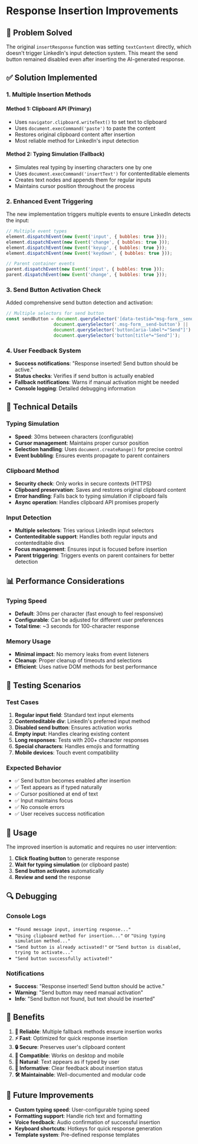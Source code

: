 # Response Insertion Improvements

## 🎯 Problem Solved

The original `insertResponse` function was setting `textContent` directly, which doesn't trigger LinkedIn's input detection system. This meant the send button remained disabled even after inserting the AI-generated response.

## ✅ Solution Implemented

### **1. Multiple Insertion Methods**

#### **Method 1: Clipboard API (Primary)**
- Uses `navigator.clipboard.writeText()` to set text to clipboard
- Uses `document.execCommand('paste')` to paste the content
- Restores original clipboard content after insertion
- Most reliable method for LinkedIn's input detection

#### **Method 2: Typing Simulation (Fallback)**
- Simulates real typing by inserting characters one by one
- Uses `document.execCommand('insertText')` for contenteditable elements
- Creates text nodes and appends them for regular inputs
- Maintains cursor position throughout the process

### **2. Enhanced Event Triggering**

The new implementation triggers multiple events to ensure LinkedIn detects the input:

```javascript
// Multiple event types
element.dispatchEvent(new Event('input', { bubbles: true }));
element.dispatchEvent(new Event('change', { bubbles: true }));
element.dispatchEvent(new Event('keyup', { bubbles: true }));
element.dispatchEvent(new Event('keydown', { bubbles: true }));

// Parent container events
parent.dispatchEvent(new Event('input', { bubbles: true }));
parent.dispatchEvent(new Event('change', { bubbles: true }));
```

### **3. Send Button Activation Check**

Added comprehensive send button detection and activation:

```javascript
// Multiple selectors for send button
const sendButton = document.querySelector('[data-testid="msg-form__send-button"]') ||
                  document.querySelector('.msg-form__send-button') ||
                  document.querySelector('button[aria-label*="Send"]') ||
                  document.querySelector('button[title*="Send"]');
```

### **4. User Feedback System**

- **Success notifications**: "Response inserted! Send button should be active."
- **Status checks**: Verifies if send button is actually enabled
- **Fallback notifications**: Warns if manual activation might be needed
- **Console logging**: Detailed debugging information

## 🔧 Technical Details

### **Typing Simulation**
- **Speed**: 30ms between characters (configurable)
- **Cursor management**: Maintains proper cursor position
- **Selection handling**: Uses `document.createRange()` for precise control
- **Event bubbling**: Ensures events propagate to parent containers

### **Clipboard Method**
- **Security check**: Only works in secure contexts (HTTPS)
- **Clipboard preservation**: Saves and restores original clipboard content
- **Error handling**: Falls back to typing simulation if clipboard fails
- **Async operation**: Handles clipboard API promises properly

### **Input Detection**
- **Multiple selectors**: Tries various LinkedIn input selectors
- **Contenteditable support**: Handles both regular inputs and contenteditable divs
- **Focus management**: Ensures input is focused before insertion
- **Parent triggering**: Triggers events on parent containers for better detection

## 📊 Performance Considerations

### **Typing Speed**
- **Default**: 30ms per character (fast enough to feel responsive)
- **Configurable**: Can be adjusted for different user preferences
- **Total time**: ~3 seconds for 100-character response

### **Memory Usage**
- **Minimal impact**: No memory leaks from event listeners
- **Cleanup**: Proper cleanup of timeouts and selections
- **Efficient**: Uses native DOM methods for best performance

## 🧪 Testing Scenarios

### **Test Cases**
1. **Regular input field**: Standard text input elements
2. **Contenteditable div**: LinkedIn's preferred input method
3. **Disabled send button**: Ensures activation works
4. **Empty input**: Handles clearing existing content
5. **Long responses**: Tests with 200+ character responses
6. **Special characters**: Handles emojis and formatting
7. **Mobile devices**: Touch event compatibility

### **Expected Behavior**
- ✅ Send button becomes enabled after insertion
- ✅ Text appears as if typed naturally
- ✅ Cursor positioned at end of text
- ✅ Input maintains focus
- ✅ No console errors
- ✅ User receives success notification

## 🚀 Usage

The improved insertion is automatic and requires no user intervention:

1. **Click floating button** to generate response
2. **Wait for typing simulation** (or clipboard paste)
3. **Send button activates** automatically
4. **Review and send** the response

## 🔍 Debugging

### **Console Logs**
- `"Found message input, inserting response..."`
- `"Using clipboard method for insertion..."` or `"Using typing simulation method..."`
- `"Send button is already activated!"` or `"Send button is disabled, trying to activate..."`
- `"Send button successfully activated!"`

### **Notifications**
- **Success**: "Response inserted! Send button should be active."
- **Warning**: "Send button may need manual activation"
- **Info**: "Send button not found, but text should be inserted"

## 🎯 Benefits

1. **🎯 Reliable**: Multiple fallback methods ensure insertion works
2. **⚡ Fast**: Optimized for quick response insertion
3. **🔒 Secure**: Preserves user's clipboard content
4. **📱 Compatible**: Works on desktop and mobile
5. **🎨 Natural**: Text appears as if typed by user
6. **🔔 Informative**: Clear feedback about insertion status
7. **🛠️ Maintainable**: Well-documented and modular code

## 🔮 Future Improvements

- **Custom typing speed**: User-configurable typing speed
- **Formatting support**: Handle rich text and formatting
- **Voice feedback**: Audio confirmation of successful insertion
- **Keyboard shortcuts**: Hotkeys for quick response generation
- **Template system**: Pre-defined response templates 